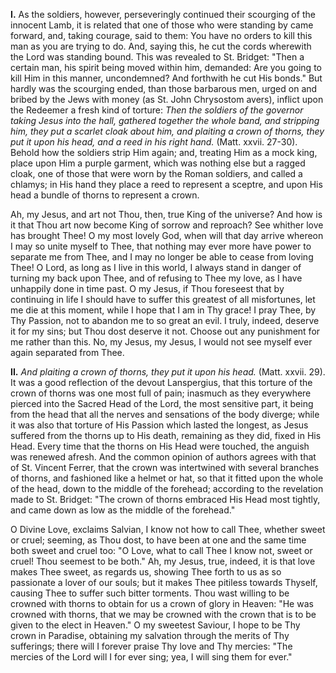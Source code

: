 
**I\.** As the soldiers, however, perseveringly continued their scourging of the innocent Lamb, it is related that one of those who were standing by came forward, and, taking courage, said to them: You have no orders to kill this man as you are trying to do. And, saying this, he cut the cords wherewith the Lord was standing bound. This was revealed to St. Bridget: \"Then a certain man, his spirit being moved within him, demanded: Are you going to kill Him in this manner, uncondemned? And forthwith he cut His bonds.\" But hardly was the scourging ended, than those barbarous men, urged on and bribed by the Jews with money (as St. John Chrysostom avers), inflict upon the Redeemer a fresh kind of torture: *Then the soldiers of the governor taking Jesus into the hall, gathered together the whole band, and stripping him, they put a scarlet cloak about him, and plaiting a crown of thorns, they put it upon his head, and a reed in his right hand.* (Matt. xxvii. 27-30). Behold how the soldiers strip Him again; and, treating Him as a mock king, place upon Him a purple garment, which was nothing else but a ragged cloak, one of those that were worn by the Roman soldiers, and called a chlamys; in His hand they place a reed to represent a sceptre, and upon His head a bundle of thorns to represent a crown.

Ah, my Jesus, and art not Thou, then, true King of the universe? And how is it that Thou art now become King of sorrow and reproach? See whither love has brought Thee! O my most lovely God, when will that day arrive whereon I may so unite myself to Thee, that nothing may ever more have power to separate me from Thee, and I may no longer be able to cease from loving Thee! O Lord, as long as I live in this world, I always stand in danger of turning my back upon Thee, and of refusing to Thee my love, as I have unhappily done in time past. O my Jesus, if Thou foreseest that by continuing in life I should have to suffer this greatest of all misfortunes, let me die at this moment, while I hope that I am in Thy grace! I pray Thee, by Thy Passion, not to abandon me to so great an evil. I truly, indeed, deserve it for my sins; but Thou dost deserve it not. Choose out any punishment for me rather than this. No, my Jesus, my Jesus, I would not see myself ever again separated from Thee.

**II\.** *And plaiting a crown of thorns, they put it upon his head.* (Matt. xxvii. 29). It was a good reflection of the devout Lanspergius, that this torture of the crown of thorns was one most full of pain; inasmuch as they everywhere pierced into the Sacred Head of the Lord, the most sensitive part, it being from the head that all the nerves and sensations of the body diverge; while it was also that torture of His Passion which lasted the longest, as Jesus suffered from the thorns up to His death, remaining as they did, fixed in His Head. Every time that the thorns on His Head were touched, the anguish was renewed afresh. And the common opinion of authors agrees with that of St. Vincent Ferrer, that the crown was intertwined with several branches of thorns, and fashioned like a helmet or hat, so that it fitted upon the whole of the head, down to the middle of the forehead; according to the revelation made to St. Bridget: \"The crown of thorns embraced His Head most tightly, and came down as low as the middle of the forehead.\"

O Divine Love, exclaims Salvian, I know not how to call Thee, whether sweet or cruel; seeming, as Thou dost, to have been at one and the same time both sweet and cruel too: \"O Love, what to call Thee I know not, sweet or cruel! Thou seemest to be both.\" Ah, my Jesus, true, indeed, it is that love makes Thee sweet, as regards us, showing Thee forth to us as so passionate a lover of our souls; but it makes Thee pitiless towards Thyself, causing Thee to suffer such bitter torments. Thou wast willing to be crowned with thorns to obtain for us a crown of glory in Heaven: \"He was crowned with thorns, that we may be crowned with the crown that is to be given to the elect in Heaven.\" O my sweetest Saviour, I hope to be Thy crown in Paradise, obtaining my salvation through the merits of Thy sufferings; there will I forever praise Thy love and Thy mercies: \"The mercies of the Lord will I for ever sing; yea, I will sing them for ever.\"

